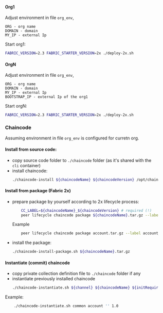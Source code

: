 #### Org1
Adjust environment in file `org_env`,

    ORG - org name
    DOMAIN - domain
    MY_IP - external Ip

Start org1:
```bash
FABRIC_VERSION=2.3 FABRIC_STARTER_VERSION=2x ./deploy-2x.sh 
```


#### OrgN
Adjust environment in file `org_env`,

    ORG - org name
    DOMAIN - domain
    MY_IP - external Ip
    BOOTSTRAP_IP - external Ip of the org1
       
Start orgN:
```bash
FABRIC_VERSION=2.3 FABRIC_STARTER_VERSION=2x ./deploy-2x.sh 
```


### Chaincode
Assuming environment in file `org_env` is configured for curretn org. 


#### Install from source code:
- copy source code  folder to `./chaincode` folder (as it's shared with the `cli` container)
- install chaincode:
    ```bash
    ./chaincode-install ${chaincodeName} ${chaincodeVersion} /opt/chaincode/${ccfolder}
    ```
 

#### Install from package (Fabric 2x)
- prepare package by yourself according to 2x lifecycle process:
    ```bash
        CC_LABEL=${chaincodeName}_${chaincodeVersion} # required (!)
        peer lifecycle chaincode package ${chaincodeName}.tar.gz --label $CC_LABEL --path $chaincodePath --lang $lang 
    ```
  Example
    ```bash
        peer lifecycle chaincode package account.tar.gz --label account_1.0 --path /opt/chaincode/account --lang golang
    ```
- install the package:
    ```bash
    ./chaincode-install-package.sh ${chaincodeName}.tar.gz
    ```

#### Instantiate (commit) chaincode
- copy private collection definition file to `./chaincode` folder if any
- instantiate previously installed chaincode
    ```bash
    ./chaincode-instantiate.sh ${channel} ${chaincodeName} ${initRequired} ${chaincodeVersion} ${privateCollectionPath} ${endorsementPolicy}
    ```
Example:
```bash
    ./chaincode-instantiate.sh common account '' 1.0 
```

